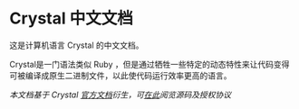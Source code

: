 # Crystal 中文文档

这是计算机语言 Crystal 的中文文档。

Crystal是一门语法类似 Ruby ，但是通过牺牲一些特定的动态特性来让代码变得可被编译成原生二进制文件，以此使代码运行效率更高的语言。

*本文档基于 Crystal [官方文档](http://crystal-lang.org/docs/)衍生，可[在此](https://github.com/ethe/Crystal-docs-zhCN)阅览源码及授权协议*
